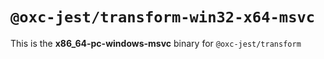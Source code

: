 # `@oxc-jest/transform-win32-x64-msvc`

This is the **x86_64-pc-windows-msvc** binary for `@oxc-jest/transform`
